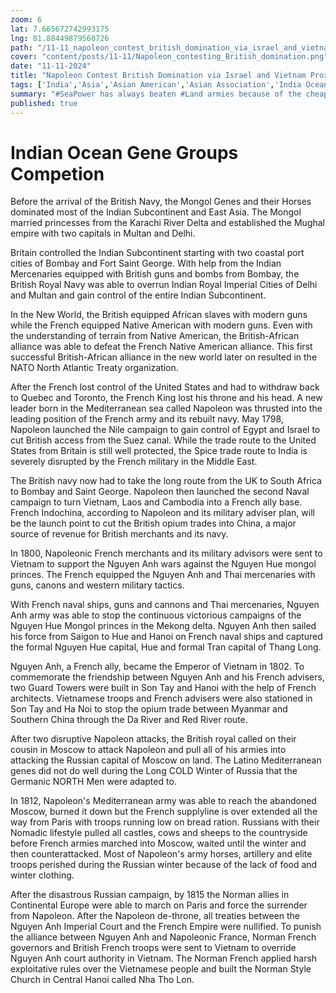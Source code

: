 ```yaml
--- 
zoom: 6  
lat: 7.665672742993175
lng: 81.88449879560726
path: "/11-11_napoleon_contest_british_domination_via_israel_and_vietnam_proxy"
cover: "content/posts/11-11/Napoleon_contesting_British_domination.png"
date: "11-11-2024"
title: "Napoleon Contest British Domination via Israel and Vietnam Proxy"
tags: ['India','Asia','Asian American','Asian Association','India Ocean','Spykman World','GeoGenetics']  
summary: "#SeaPower has always beaten #Land armies because of the cheaper cost of moving good as well as the flexibility of rivers and ocean highway. Whoever control the #IndianOcean will end up control Euro Asia in 21 century."
published: true
---
```


# Indian Ocean Gene Groups Competion

Before the arrival of the British Navy, the Mongol Genes and their Horses dominated most of the Indian Subcontinent and East Asia. The Mongol married princesses from the Karachi River Delta and established the Mughal empire with two capitals in Multan and Delhi. 

Britain controlled the Indian Subcontinent starting with two coastal port cities of Bombay and Fort Saint George. With help from the Indian Mercenaries equipped with British guns and bombs from Bombay, the British Royal Navy was able to overrun Indian Royal Imperial Cities of Delhi and Multan and gain control of the entire Indian Subcontinent. 

In the New World, the British equipped African slaves with modern guns while the French equipped Native American with modern guns. Even with the understanding of terrain from Native American, the British-African alliance was able to defeat the French Native American alliance. This first successful British-African alliance in the new world later on resulted in the NATO North Atlantic Treaty organization.  

After the French lost control of the United States and had to withdraw back to Quebec and Toronto, the French King lost his throne and his head. A new leader born in the Mediterranean sea called Napoleon was thrusted into the leading position of the French army and its rebuilt navy. May 1798, Napoleon launched the Nile campaign to gain control of Egypt and Israel to cut British access from the Suez canal.  While the trade route to the United States from Britain is still well protected, the Spice trade route to India is severely disrupted by the French military in the Middle East.

The British navy now had to take the long route from the UK to South Africa to Bombay and Saint George. Napoleon then launched the second Naval campaign to turn Vietnam, Laos and Cambodia into a French ally base. French Indochina, according to Napoleon and its military adviser plan, will be the launch point to cut the British opium trades into China, a major source of revenue for British merchants and its navy. 

In 1800, Napoleonic French merchants and its military advisors were sent to Vietnam to support the Nguyen Anh wars against the Nguyen Hue mongol princes. The French equipped the Nguyen Anh and Thai mercenaries with guns, canons and western military tactics. 

With French naval ships, guns and cannons and Thai mercenaries, Nguyen Anh army was able to stop the continuous victorious campaigns of the Nguyen Hue Mongol princes in the Mekong delta. Nguyen Anh then sailed his force from Saigon to Hue and Hanoi on French naval ships and captured the formal Nguyen Hue capital, Hue and formal Tran capital of Thang Long. 

Nguyen Anh, a French ally, became the Emperor of Vietnam in 1802. To commemorate the friendship between Nguyen Anh and his French advisers, two Guard Towers were built in Son Tay and Hanoi with the help of French architects. Vietnamese troops and French advisers were also stationed in Son Tay and Ha Noi to stop the opium trade between Myanmar and Southern China through the Da River and Red River route. 

After two disruptive Napoleon attacks, the British royal called on their cousin in Moscow to attack Napoleon and pull all of his armies into attacking the Russian capital of Moscow on land. The Latino Mediterranean genes did not do well during the Long COLD Winter of Russia that the Germanic NORTH Men were adapted to. 

In 1812, Napoleon's Mediterranean army was able to reach the abandoned Moscow, burned it down but the French supplyline is over extended all the way from Paris with troops running low on bread ration. Russians with their Nomadic lifestyle pulled all castles, cows and sheeps to the countryside before French armies marched into Moscow, waited until the winter and then counterattacked. Most of Napoleon's army horses, artillery and elite troops perished during the Russian winter because of the lack of food and winter clothing. 

After the disastrous Russian campaign, by 1815 the Norman allies in Continental Europe were able to march on Paris and force the surrender from Napoleon. After the Napoleon de-throne, all treaties between the Nguyen Anh Imperial Court and the French Empire were nullified. To punish the alliance between Nguyen Anh and Napoleonic France, Norman French governors and British French troops were sent to Vietnam to override Nguyen Anh court authority in Vietnam. The Norman French applied harsh exploitative rules over the Vietnamese people and built the Norman Style Church in Central Hanoi called Nha Tho Lon. 